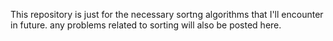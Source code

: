 This repository is just for the necessary sortng algorithms that I'll encounter in future.
any problems related to sorting will also be posted here.
